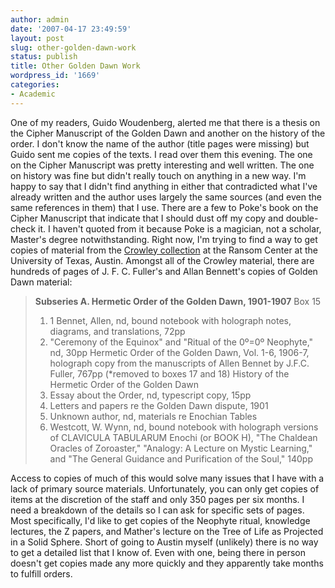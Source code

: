 ```yaml
---
author: admin
date: '2007-04-17 23:49:59'
layout: post
slug: other-golden-dawn-work
status: publish
title: Other Golden Dawn Work
wordpress_id: '1669'
categories:
- Academic
---
```


One of my readers, Guido Woudenberg, alerted me that there is a thesis
on the Cipher Manuscript of the Golden Dawn and another on the history
of the order. I don't know the name of the author (title pages were
missing) but Guido sent me copies of the texts. I read over them this
evening. The one on the Cipher Manuscript was pretty interesting and
well written. The one on history was fine but didn't really touch on
anything in a new way. I'm happy to say that I didn't find anything in
either that contradicted what I've already written and the author uses
largely the same sources (and even the same references in them) that I
use. There are a few to Poke's book on the Cipher Manuscript that
indicate that I should dust off my copy and double-check it. I haven't
quoted from it because Poke is a magician, not a scholar, Master's
degree notwithstanding. Right now, I'm trying to find a way to get
copies of material from the [Crowley
collection](http://www.hrc.utexas.edu/research/fa/crowley.aleister.html)
at the Ransom Center at the University of Texas, Austin. Amongst all of
the Crowley material, there are hundreds of pages of J. F. C. Fuller's
and Allan Bennett's copies of Golden Dawn material:

> **Subseries A. Hermetic Order of the Golden Dawn, 1901-1907** Box 15
>
> 1.  1 Bennet, Allen, nd, bound notebook with holograph notes,
>     diagrams, and translations, 72pp
> 2.  "Ceremony of the Equinox" and "Ritual of the 0º=0º Neophyte," nd,
>     30pp Hermetic Order of the Golden Dawn, Vol. 1-6, 1906-7,
>     holograph copy from the manuscripts of Allen Bennet by J.F.C.
>     Fuller, 767pp (\*removed to boxes 17 and 18) History of the
>     Hermetic Order of the Golden Dawn
> 3.  Essay about the Order, nd, typescript copy, 15pp
> 4.  Letters and papers re the Golden Dawn dispute, 1901
> 5.  Unknown author, nd, materials re Enochian Tables
> 6.  Westcott, W. Wynn, nd, bound notebook with holograph versions of
>     CLAVICULA TABULARUM Enochi (or BOOK H), "The Chaldean Oracles of
>     Zoroaster," "Analogy: A Lecture on Mystic Learning," and "The
>     General Guidance and Purification of the Soul," 140pp

Access to copies of much of this would solve many issues that I have
with a lack of primary source materials. Unfortunately, you can only get
copies of items at the discretion of the staff and only 350 pages per
six months. I need a breakdown of the details so I can ask for specific
sets of pages. Most specifically, I'd like to get copies of the Neophyte
ritual, knowledge lectures, the Z papers, and Mather's lecture on the
Tree of Life as Projected in a Solid Sphere. Short of going to Austin
myself (unlikely) there is no way to get a detailed list that I know of.
Even with one, being there in person doesn't get copies made any more
quickly and they apparently take months to fulfill orders.
